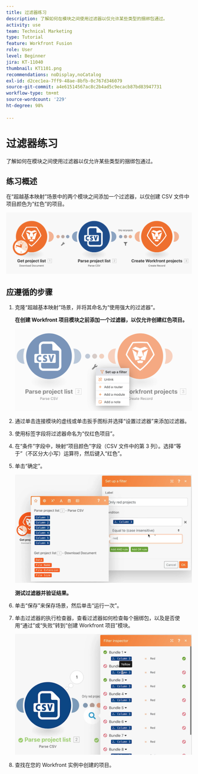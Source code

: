 ```yaml
---
title: 过滤器练习
description: 了解如何在模块之间使用过滤器以仅允许某些类型的捆绑包通过。
activity: use
team: Technical Marketing
type: Tutorial
feature: Workfront Fusion
role: User
level: Beginner
jira: KT-11040
thumbnail: KT1101.png
recommendations: noDisplay,noCatalog
exl-id: d2cec1ea-7ff9-48ae-8bfb-0c767d346079
source-git-commit: a4e61514567ac8c2b4ad5c9ecacb87bd83947731
workflow-type: tm+mt
source-wordcount: '229'
ht-degree: 98%

---
```


# 过滤器练习

了解如何在模块之间使用过滤器以仅允许某些类型的捆绑包通过。

## 练习概述

在“超越基本映射”场景中的两个模块之间添加一个过滤器，以仅创建 CSV 文件中项目颜色为“红色”的项目。

![过滤器图像 1](../12-exercises/assets/filters-walkthrough-1.png)

## 应遵循的步骤

1. 克隆“超越基本映射”场景，并将其命名为“使用强大的过滤器”。

   **在创建 Workfront 项目模块之前添加一个过滤器，以仅允许创建红色项目。**

   ![过滤器图像 2](../12-exercises/assets/filters-walkthrough-2.png)

1. 通过单击连接模块的虚线或单击扳手图标并选择“设置过滤器”来添加过滤器。
1. 使用标签字段将过滤器命名为“仅红色项目”。
1. 在“条件”字段中，映射“项目颜色”字段（CSV 文件中的第 3 列）。选择“等于”（不区分大小写）运算符，然后键入“红色”。
1. 单击“确定”。

   ![过滤器图像 3](../12-exercises/assets/filters-walkthrough-3.png)

   **测试过滤器并验证结果。**

1. 单击“保存”来保存场景，然后单击“运行一次”。
1. 单击过滤器的执行检查器，查看过滤器如何检查每个捆绑包，以及是否使用“通过”或“失败”转到“创建 Workfront 项目”模块。

   ![过滤器图像 4](../12-exercises/assets/filters-walkthrough-4.png)

1. 查找在您的 Workfront 实例中创建的项目。
